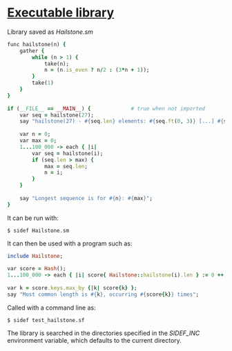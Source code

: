 [1]: http://rosettacode.org/wiki/Executable_library

# [Executable library][1]

Library saved as *Hailstone.sm*

```ruby
func hailstone(n) {
    gather {
        while (n > 1) {
            take(n);
            n = (n.is_even ? n/2 : (3*n + 1));
        }
        take(1)
    }
}
 
if (__FILE__ == __MAIN__) {             # true when not imported
    var seq = hailstone(27);
    say "hailstone(27) - #{seq.len} elements: #{seq.ft(0, 3)} [...] #{seq.ft(-4)}";
 
    var n = 0;
    var max = 0;
    1...100_000 -> each { |i|
        var seq = hailstone(i);
        if (seq.len > max) {
            max = seq.len;
            n = i;
        }
    }
 
    say "Longest sequence is for #{n}: #{max}";
}
```


It can be run with:

```text
$ sidef Hailstone.sm
```


It can then be used with a program such as:

```ruby
include Hailstone;
 
var score = Hash();
1...100_000 -> each { |i| score{ Hailstone::hailstone(i).len } := 0 ++ }
 
var k = score.keys.max_by {|k| score{k} };
say "Most common length is #{k}, occurring #{score{k}} times";
```


Called with a command line as:

```text
$ sidef test_hailstone.sf
```


The library is searched in the directories specified in the *SIDEF\_INC* environment variable, which defaults to the current directory.
